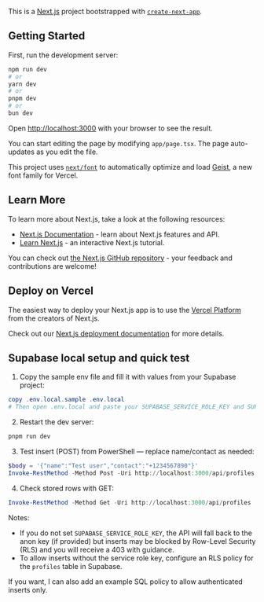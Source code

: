 This is a [Next.js](https://nextjs.org) project bootstrapped with [`create-next-app`](https://nextjs.org/docs/app/api-reference/cli/create-next-app).

## Getting Started

First, run the development server:

```bash
npm run dev
# or
yarn dev
# or
pnpm dev
# or
bun dev
```

Open [http://localhost:3000](http://localhost:3000) with your browser to see the result.

You can start editing the page by modifying `app/page.tsx`. The page auto-updates as you edit the file.

This project uses [`next/font`](https://nextjs.org/docs/app/building-your-application/optimizing/fonts) to automatically optimize and load [Geist](https://vercel.com/font), a new font family for Vercel.

## Learn More

To learn more about Next.js, take a look at the following resources:

- [Next.js Documentation](https://nextjs.org/docs) - learn about Next.js features and API.
- [Learn Next.js](https://nextjs.org/learn) - an interactive Next.js tutorial.

You can check out [the Next.js GitHub repository](https://github.com/vercel/next.js) - your feedback and contributions are welcome!

## Deploy on Vercel

The easiest way to deploy your Next.js app is to use the [Vercel Platform](https://vercel.com/new?utm_medium=default-template&filter=next.js&utm_source=create-next-app&utm_campaign=create-next-app-readme) from the creators of Next.js.

Check out our [Next.js deployment documentation](https://nextjs.org/docs/app/building-your-application/deploying) for more details.

## Supabase local setup and quick test

1. Copy the sample env file and fill it with values from your Supabase project:

```powershell
copy .env.local.sample .env.local
# Then open .env.local and paste your SUPABASE_SERVICE_ROLE_KEY and SUPABASE_URL
```

2. Restart the dev server:

```powershell
pnpm run dev
```

3. Test insert (POST) from PowerShell — replace name/contact as needed:

```powershell
$body = '{"name":"Test user","contact":"+1234567890"}'
Invoke-RestMethod -Method Post -Uri http://localhost:3000/api/profiles -Body $body -ContentType 'application/json' | ConvertTo-Json
```

4. Check stored rows with GET:

```powershell
Invoke-RestMethod -Method Get -Uri http://localhost:3000/api/profiles | ConvertTo-Json
```

Notes:

- If you do not set `SUPABASE_SERVICE_ROLE_KEY`, the API will fall back to the anon key (if provided) but inserts may be blocked by Row-Level Security (RLS) and you will receive a 403 with guidance.
- To allow inserts without the service role key, configure an RLS policy for the `profiles` table in Supabase.

If you want, I can also add an example SQL policy to allow authenticated inserts only.
